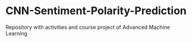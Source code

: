 # CNN-Sentiment-Polarity-Prediction
Repository with activities and course project of Advanced Machine Learning
